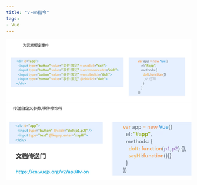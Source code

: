 ```yaml
---
title: "v-on指令"
tags: 
- Vue
---
```

![](https://raw.githubusercontent.com/Meyerclex/image/main/20220907174837.png)
![](https://raw.githubusercontent.com/Meyerclex/image/main/20220907214932.png)
